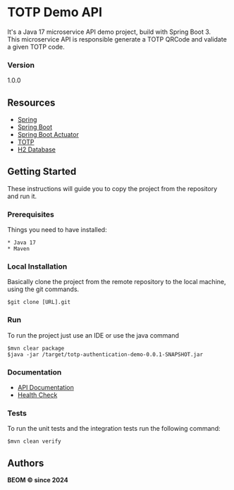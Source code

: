 # TOTP Demo API

It's a Java 17 microservice API demo project, build with Spring Boot 3. <br />
This microservice API is responsible generate a TOTP QRCode and validate a given TOTP code.

### Version
1.0.0

## Resources
* [Spring](https://spring.io)
* [Spring Boot](https://spring.io/projects/spring-boot)
* [Spring Boot Actuator](https://docs.spring.io/spring-boot/docs/current/actuator-api/htmlsingle/)
* [TOTP](https://datatracker.ietf.org/doc/html/rfc6238)
* [H2 Database](https://www.h2database.com/html/main.html)

## Getting Started

These instructions will guide you to copy the project from the repository and run it.

### Prerequisites

Things you need to have installed:

```
* Java 17
* Maven
```

### Local Installation

Basically clone the project from the remote repository to the local machine, using the git commands.

```
$git clone [URL].git
```

### Run

To run the project just use an IDE or use the java command

```
$mvn clear package
$java -jar /target/totp-authentication-demo-0.0.1-SNAPSHOT.jar
```

### Documentation
* [API Documentation](http://localhost:8081/api/totp/docs/index.html)
* [Health Check](http://localhost:8081/api/totp/actuator/health)

### Tests
To run the unit tests and the integration tests run the following command:

```
$mvn clean verify
```

## Authors
**BEOM &copy; since 2024**